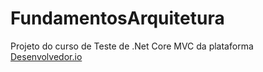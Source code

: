 # FundamentosArquitetura

Projeto do curso de Teste de .Net Core MVC da plataforma [Desenvolvedor.io](https://desenvolvedor.io)
